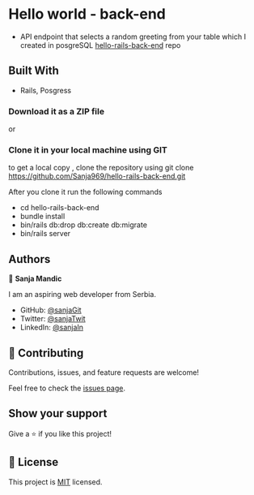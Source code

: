 # Hello world - back-end

- API endpoint that selects a random greeting from your table which I created in posgreSQL [hello-rails-back-end](https://github.com/Sanja969/hello-rails-back-end) repo


## Built With

- Rails, Posgress


### Download it as a ZIP file

or

### Clone it in your local machine using GIT

to get a local copy , clone the repository using git clone
https://github.com/Sanja969/hello-rails-back-end.git

After you clone it run the following commands

- cd hello-rails-back-end
- bundle install
- bin/rails db:drop db:create db:migrate
- bin/rails server

## Authors

👤 **Sanja Mandic**

I am an aspiring web developer from Serbia.

- GitHub: [@sanjaGit](https://github.com/Sanja969)
- Twitter: [@sanjaTwit](https://twitter.com/SanjaMandic42)
- LinkedIn: [@sanjaIn](https://linkedin.com/in/sanja-mandic-823995a2/)

## 🤝 Contributing

Contributions, issues, and feature requests are welcome!

Feel free to check the [issues page](https://github.com/Sanja969/hello-rails-back-end/issues).

## Show your support

Give a ⭐️ if you like this project!

## 📝 License

This project is [MIT](https://github.com/Sanja969/hello-rails-back-end/blob/main/LICENSE) licensed.